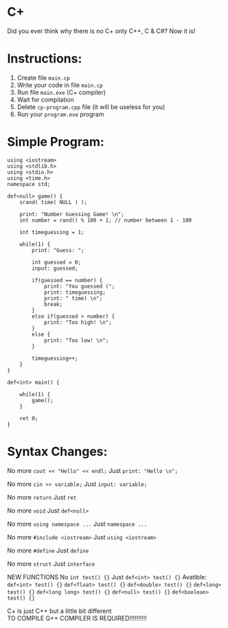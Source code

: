 # C+
Did you ever think why there is no C+ only C++, C & C#? Now it is!

# Instructions:
1. Create file `main.cp`
2. Write your code in file `main.cp`
3. Run file `main.exe` (C+ compiler)
4. Wait for compilation
5. Delete `cp-program.cpp` file (it will be useless for you)
6. Run your `program.exe` program

# Simple Program:
```
using <iostream>
using <stdlib.h>
using <stdio.h>
using <time.h>
namespace std;

def<null> game() {
    srand( time( NULL ) );

    print: "Number Guessing Game! \n";
    int number = rand() % 100 + 1; // number between 1 - 100

    int timeguessing = 1;

    while(1) {
        print: "Guess: ";

        int guessed = 0;
        input: guessed;

        if(guessed == number) {
            print: "You guessed (";
            print: timeguessing;
            print: " time) \n";
            break;
        }
        else if(guessed > number) {
            print: "Too high! \n";
        }
        else {
            print: "Too low! \n";
        }

        timeguessing++;
    }
}

def<int> main() {

    while(1) {
        game();
    }

    ret 0;
}
```

# Syntax Changes:
No more `cout << "Hello" << endl;`
Just `print: "Hello \n";`

No more `cin >> variable;`
Just `input: variable;`

No more `return`
Just `ret`

No more `void`
Just `def<null>`

No more `using namespace ...`
Just `namespace ...`

No more `#include <iostream>`
Just `using <iostream>`

No more `#define`
Just `define`

No more `struct`
Just `interface`

NEW FUNCTIONS
No `int test() {}`
Just `def<int> test() {}`
Avatible:
`def<int> test() {}`
`def<float> test() {}`
`def<double> test() {}`
`def<long> test() {}`
`def<long long> test() {}`
`def<null> test() {}`
`def<boolean> test() {}`


C+ is just C++ but a little bit different <br>
TO COMPILE G++ COMPILER IS REQUIRED!!!!!!!!!!
